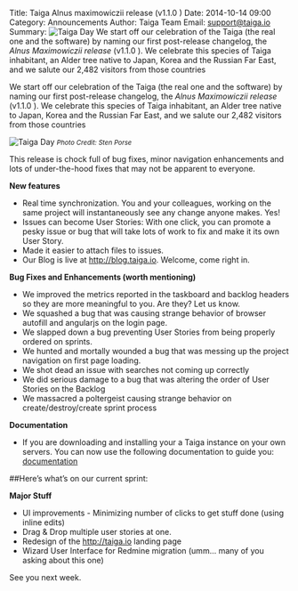 Title: Taiga Alnus maximowiczii release (v1.1.0 )
Date: 2014-10-14 09:00
Category: Announcements
Author: Taiga Team
Email: support@taiga.io
Summary: ![Taiga Day](/images/changelog110/01.jpg) We start off our celebration of the Taiga (the real one and the software) by naming our first post-release changelog, the _Alnus Maximowiczii release_ (v1.1.0 ). We celebrate this species of Taiga inhabitant, an Alder tree  native to Japan, Korea and the Russian Far East, and we salute our 2,482 visitors from those countries

We start off our celebration of the Taiga (the real one and the software) by naming our first post-release changelog, the _Alnus Maximowiczii release_ (v1.1.0 ). We celebrate this species of Taiga inhabitant, an Alder tree  native to Japan, Korea and the Russian Far East, and we salute our 2,482 visitors from those countries

![Taiga Day](/images/changelog110/01.jpg)
<small>_Photo Credit: Sten Porse_</small>

This release is chock full of bug fixes, minor navigation enhancements and lots of under-the-hood fixes that may not be apparent to everyone.

**New features**

- Real time synchronization. You and your colleagues, working on the same project will instantaneously see any change anyone makes. Yes!
- Issues can become User Stories: With one click, you can promote a pesky issue or bug that will take lots of work to fix and make it its own User Story.
- Made it easier to attach files to issues.
- Our Blog is live at http://blog.taiga.io. Welcome, come right in.

**Bug Fixes and Enhancements (worth mentioning)**

- We improved the metrics reported in the taskboard and backlog headers so they are more meaningful to you. Are they? Let us know.
- We squashed  a bug that was causing strange behavior of browser autofill and angularjs on the login page.
- We slapped down a bug preventing User Stories from being properly ordered on sprints.
- We hunted and mortally wounded a bug that was messing up the project navigation on first page loading.
- We shot dead an issue with searches not coming up correctly
- We did serious damage to a bug that was altering the order of User Stories on the Backlog
- We massacred a poltergeist causing strange behavior on create/destroy/create sprint process

**Documentation**

- If you are downloading and installing your a Taiga instance on your own servers. You can now use the following documentation to guide you: [documentation](https://github.com/taigaio/taiga-doc/blob/master/setup-production.adoc)

##Here’s what’s on our current sprint:

**Major Stuff**

- UI improvements - Minimizing number of clicks to get stuff done (using inline edits)
- Drag & Drop multiple user stories at one.
- Redesign of the http://taiga.io landing page
- Wizard User Interface for Redmine migration (umm… many of you asking about this one)

See you next week.

